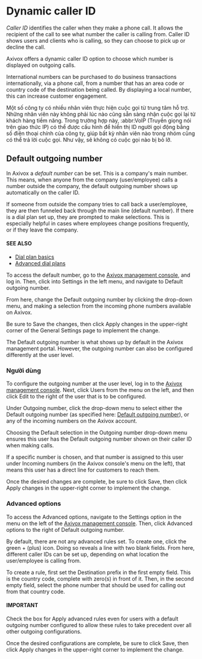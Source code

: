 # Dynamic caller ID

*Caller ID* identifies the caller when they make a phone call. It allows the recipient of the call
to see what number the caller is calling from. Caller ID shows users and clients who is calling, so
they can choose to pick up or decline the call.

Axivox offers a dynamic caller ID option to choose which number is displayed on outgoing calls.

International numbers can be purchased to do business transactions internationally, via a phone
call, from a number that has an area code or country code of the destination being called. By
displaying a local number, this can increase customer engagement.

Một số công ty có nhiều nhân viên thực hiện cuộc gọi từ trung tâm hỗ trợ. Những nhân viên này không phải lúc nào cũng sẵn sàng nhận cuộc gọi lại từ khách hàng tiềm năng. Trong trường hợp này, :abbr:VoIP (Truyền giọng nói trên giao thức IP) có thể được cấu hình để hiển thị ID người gọi động bằng số điện thoại chính của công ty, giúp bất kỳ nhân viên nào trong nhóm cũng có thể trả lời cuộc gọi. Như vậy, sẽ không có cuộc gọi nào bị bỏ lỡ.

<a id="voip-axivox-dynamic-caller-id-default"></a>

## Default outgoing number

In Axivox a *default number* can be set. This is a company's main number. This means, when anyone
from the company (user/employee) calls a number outside the company, the default outgoing number
shows up automatically on the caller ID.

If someone from outside the company tries to call back a user/employee, they are then funneled back
through the main line (default number). If there is a dial plan set up, they are prompted to make
selections. This is especially helpful in cases where employees change positions frequently, or if
they leave the company.

#### SEE ALSO
- [Dial plan basics](dial_plan_basics.md)
- [Advanced dial plans](dial_plan_advanced.md)

To access the default number, go to the [Axivox management console](https://manage.axivox.com),
and log in. Then, click into Settings in the left menu, and navigate to
Default outgoing number.

From here, change the Default outgoing number by clicking the drop-down menu, and making
a selection from the incoming phone numbers available on Axivox.

Be sure to Save the changes, then click Apply changes in the upper-right
corner of the General Settings page to implement the change.

The Default outgoing number is what shows up by default in the Axivox management portal.
However, the outgoing number can also be configured differently at the user level.

### Người dùng

To configure the outgoing number at the user level, log in to the [Axivox management console](https://manage.axivox.com). Next, click Users from the menu on the left, and then
click Edit to the right of the user that is to be configured.

Under Outgoing number, click the drop-down menu to select either the Default
outgoing number (as specified here: [Default outgoing number](#voip-axivox-dynamic-caller-id-default)), or any of the
incoming numbers on the Axivox account.

Choosing the Default selection in the Outgoing number drop-down menu ensures
this user has the Default outgoing number shown on their caller ID when making calls.

If a specific number is chosen, and that number is assigned to this user under Incoming
numbers (in the Axivox console's menu on the left), that means this user has a direct line for
customers to reach them.

Once the desired changes are complete, be sure to click Save, then click
Apply changes in the upper-right corner to implement the change.

### Advanced options

To access the Advanced options, navigate to the Settings option in the menu
on the left of the [Axivox management console](https://manage.axivox.com). Then, click
Advanced options to the right of Default outgoing number.

By default, there are not any advanced rules set. To create one, click the green +
(plus) icon. Doing so reveals a line with two blank fields. From here, different caller IDs can be
set up, depending on what location the user/employee is calling from.

To create a rule, first set the Destination prefix in the first empty field. This is the
country code, complete with zero(s) in front of it. Then, in the second empty field, select the
phone number that should be used for calling out from that country code.

#### IMPORTANT
Check the box for Apply advanced rules even for users with a default outgoing number
configured to allow these rules to take precedent over all other outgoing configurations.

Once the desired configurations are complete, be sure to click Save, then click
Apply changes in the upper-right corner to implement the change.
